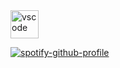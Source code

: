 



<img src="[https://cdn.jsdelivr.net/gh/devicons/devicon/icons/vscode/vscode-original.svg](https://github.com/SilvSnow/SilvSnow/assets/106847131/c00af149-f8a2-4b6e-973f-a0695ddddd0e)" alt="vscode" width="45" height="45"/>

[![spotify-github-profile](https://spotify-github-profile.vercel.app/api/view?uid=wpmw4j4q68qrrrb2ijpl94nte&cover_image=true&theme=novatorem&show_offline=false&background_color=121212&interchange=false&bar_color=53b14f&bar_color_cover=false)](https://github.com/kittinan/spotify-github-profile)

